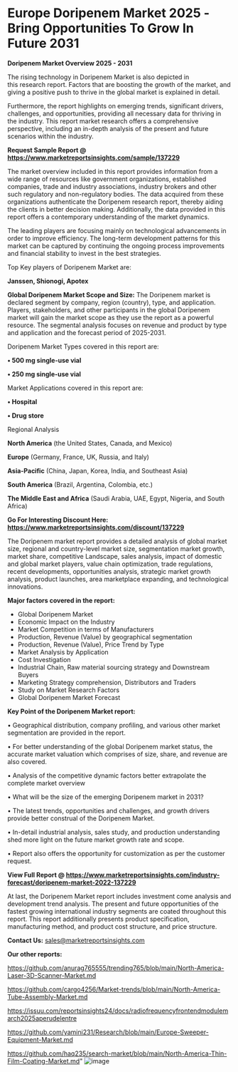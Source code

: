 # Europe Doripenem Market 2025 -Bring Opportunities To Grow In Future 2031

<Strong> Doripenem Market Overview 2025 - 2031</strong>

The rising technology in Doripenem Market is also depicted in this research report. Factors that are boosting the growth of the market, and giving a positive push to thrive in the global market is explained in detail.

Furthermore, the report highlights on emerging trends, significant drivers, challenges, and opportunities, providing all necessary data for thriving in the industry. This report market research offers a comprehensive perspective, including an in-depth analysis of the present and future scenarios within the industry.

<strong>Request Sample Report @ <a href=https://www.marketreportsinsights.com/sample/137229>https://www.marketreportsinsights.com/sample/137229</a></strong>

The market overview included in this report provides information from a wide range of resources like government organizations, established companies, trade and industry associations, industry brokers and other such regulatory and non-regulatory bodies. The data acquired from these organizations authenticate the Doripenem research report, thereby aiding the clients in better decision making. Additionally, the data provided in this report offers a contemporary understanding of the market dynamics.

The leading players are focusing mainly on technological advancements in order to improve efficiency. The long-term development patterns for this market can be captured by continuing the ongoing process improvements and financial stability to invest in the best strategies.

Top Key players of Doripenem Market are:

<strong>Janssen, Shionogi, Apotex</strong>

<strong><b>Global Doripenem Market Scope and Size:</b></strong>
The Doripenem market is declared segment by company, region (country), type, and application. Players, stakeholders, and other participants in the global Doripenem market will gain the market scope as they use the report as a powerful resource. The segmental analysis focuses on revenue and product by type and application and the forecast period of 2025-2031.

Doripenem Market Types covered in this report are:

<strong>• 500 mg single-use vial

• 250 mg single-use vial</strong>

Market Applications covered in this report are:

<strong>• Hospital

• Drug store</strong> 

Regional Analysis

<strong>North America</strong> (the United States, Canada, and Mexico)

<strong>Europe</strong> (Germany, France, UK, Russia, and Italy)

<strong>Asia-Pacific</strong> (China, Japan, Korea, India, and Southeast Asia)

<strong>South America</strong> (Brazil, Argentina, Colombia, etc.)

<strong>The Middle East and Africa</strong> (Saudi Arabia, UAE, Egypt, Nigeria, and South Africa)

<strong>Go For Interesting Discount Here: <a href=https://www.marketreportsinsights.com/discount/137229>https://www.marketreportsinsights.com/discount/137229</a></strong>

The Doripenem market report provides a detailed analysis of global market size, regional and country-level market size, segmentation market growth, market share, competitive Landscape, sales analysis, impact of domestic and global market players, value chain optimization, trade regulations, recent developments, opportunities analysis, strategic market growth analysis, product launches, area marketplace expanding, and technological innovations.

<strong><b>Major factors covered in the report:</b></strong>
<ul>
  <li>Global Doripenem Market </li>
  <li>Economic Impact on the Industry</li>
  <li>Market Competition in terms of Manufacturers</li>
  <li>Production, Revenue (Value) by geographical segmentation</li>
  <li>Production, Revenue (Value), Price Trend by Type</li>
  <li>Market Analysis by Application</li>
  <li>Cost Investigation</li>
  <li>Industrial Chain, Raw material sourcing strategy and Downstream Buyers</li>
  <li>Marketing Strategy comprehension, Distributors and Traders</li>
  <li>Study on Market Research Factors</li>
  <li>Global Doripenem Market Forecast</li>
</ul>

<strong><b>Key Point of the Doripenem Market report:</b></strong>

• Geographical distribution, company profiling, and various other market segmentation are provided in the report.

• For better understanding of the global Doripenem market status, the accurate market valuation which comprises of size, share, and revenue are also covered.

• Analysis of the competitive dynamic factors better extrapolate the complete market overview

• What will be the size of the emerging Doripenem market in 2031?

• The latest trends, opportunities and challenges, and growth drivers provide better construal of the Doripenem Market.

• In-detail industrial analysis, sales study, and production understanding shed more light on the future market growth rate and scope.

• Report also offers the opportunity for customization as per the customer request.

<strong><b>View Full Report @ <a href=https://www.marketreportsinsights.com/industry-forecast/doripenem-market-2022-137229>https://www.marketreportsinsights.com/industry-forecast/doripenem-market-2022-137229</a></b></strong>


At last, the Doripenem Market report includes investment come analysis and development trend analysis. The present and future opportunities of the fastest growing international industry segments are coated throughout this report. This report additionally presents product specification, manufacturing method, and product cost structure, and price structure.

<strong>Contact Us:</strong>
sales@marketreportsinsights.com

<strong>Our other reports:</strong>

<a href=https://github.com/anurag765555/trending765/blob/main/North-America-Laser-3D-Scanner-Market.md>https://github.com/anurag765555/trending765/blob/main/North-America-Laser-3D-Scanner-Market.md</a>

<a href=https://github.com/cargo4256/Market-trends/blob/main/North-America-Tube-Assembly-Market.md>https://github.com/cargo4256/Market-trends/blob/main/North-America-Tube-Assembly-Market.md</a>

<a href=https://issuu.com/reportsinsights24/docs/radiofrequencyfrontendmodulemarch2025aperudelentre>https://issuu.com/reportsinsights24/docs/radiofrequencyfrontendmodulemarch2025aperudelentre</a>

<a href=https://github.com/yamini231/Research/blob/main/Europe-Sweeper-Equipment-Market.md>https://github.com/yamini231/Research/blob/main/Europe-Sweeper-Equipment-Market.md</a>

<a href=https://github.com/haq235/search-market/blob/main/North-America-Thin-Film-Coating-Market.md>https://github.com/haq235/search-market/blob/main/North-America-Thin-Film-Coating-Market.md</a>"
![image](https://github.com/user-attachments/assets/f9b7d178-8bf1-4ab6-a8d9-7133db63fa13)
